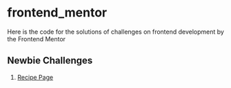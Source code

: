 # frontend_mentor
Here is the code for the solutions of challenges on frontend development by the Frontend Mentor

## Newbie Challenges
1. [Recipe Page](./recipe-page/index.html)